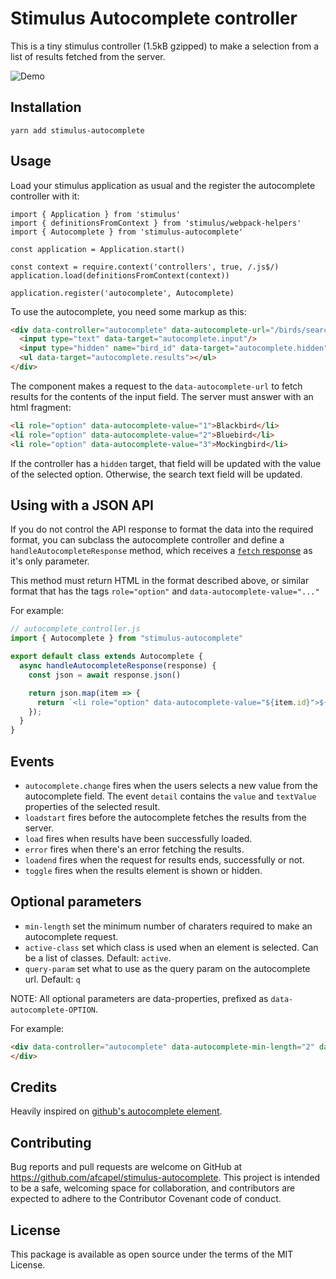 # Stimulus Autocomplete controller

This is a tiny stimulus controller (1.5kB gzipped) to make a selection from a
list of results fetched from the server.

![Demo](https://media.giphy.com/media/5dYbYLVX4fSbbdyN84/giphy.gif)

## Installation

`yarn add stimulus-autocomplete`

## Usage

Load your stimulus application as usual and the register the autocomplete
controller with it:

```
import { Application } from 'stimulus'
import { definitionsFromContext } from 'stimulus/webpack-helpers'
import { Autocomplete } from 'stimulus-autocomplete'

const application = Application.start()

const context = require.context('controllers', true, /.js$/)
application.load(definitionsFromContext(context))

application.register('autocomplete', Autocomplete)
```

To use the autocomplete, you need some markup as this:

```html
<div data-controller="autocomplete" data-autocomplete-url="/birds/search">
  <input type="text" data-target="autocomplete.input"/>
  <input type="hidden" name="bird_id" data-target="autocomplete.hidden"/>
  <ul data-target="autocomplete.results"></ul>
</div>
```

The component makes a request to the `data-autocomplete-url` to fetch results for
the contents of the input field. The server must answer with an html fragment:

```html
<li role="option" data-autocomplete-value="1">Blackbird</li>
<li role="option" data-autocomplete-value="2">Bluebird</li>
<li role="option" data-autocomplete-value="3">Mockingbird</li>
```

If the controller has a `hidden` target, that field will be updated with the value
of the selected option. Otherwise, the search text field will be updated.

## Using with a JSON API

If you do not control the API response to format the data into the required format,
you can subclass the autocomplete controller and define a `handleAutocompleteResponse`
method, which receives a [`fetch` response](https://developer.mozilla.org/en-US/docs/Web/API/Response) as it's only parameter.

This method must return HTML in the format described above, or similar format that
has the tags `role="option"` and `data-autocomplete-value="..."`

For example:

```js
// autocomplete_controller.js
import { Autocomplete } from "stimulus-autocomplete"

export default class extends Autocomplete {
  async handleAutocompleteResponse(response) {
    const json = await response.json()

    return json.map(item => {
      return `<li role="option" data-autocomplete-value="${item.id}">${item.name}</li>`
    });
  }
}
```

## Events

* `autocomplete.change` fires when the users selects a new value from the autocomplete
field. The event `detail` contains the `value` and `textValue` properties of the
selected result.
* `loadstart` fires before the autocomplete fetches the results from the server.
* `load` fires when results have been successfully loaded.
* `error` fires when there's an error fetching the results.
* `loadend` fires when the request for results ends, successfully or not.
* `toggle` fires when the results element is shown or hidden.

## Optional parameters

* `min-length` set the minimum number of charaters required to make an autocomplete request.
* `active-class` set which class is used when an element is selected. Can be a list of classes.  Default: `active`.
* `query-param` set what to use as the query param on the autocomplete url. Default: `q`

NOTE: All optional parameters are data-properties, prefixed as `data-autocomplete-OPTION`.

For example:

```html
<div data-controller="autocomplete" data-autocomplete-min-length="2" data-autocomplete-active-class="bg-blue-200 text-blue-800">
</div>
```

## Credits

Heavily inspired on [github's autocomplete element](https://github.com/github/auto-complete-element).

## Contributing

Bug reports and pull requests are welcome on GitHub at <https://github.com/afcapel/stimulus-autocomplete>.  This project is intended to be a safe, welcoming space for  collaboration, and contributors are expected to adhere to the  Contributor Covenant code of conduct.

## License

This package is available as open source under the terms of the MIT License.
